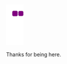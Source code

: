 
<!-- ![Anurag's GitHub stats](https://github-readme-stats.vercel.app/api?username=sudhanshumukherjeexx&show_icons=true&theme=radical)

 -->
 ![snake gif](https://github.com/sudhanshumukherjeexx/sudhanshumukherjeexx/blob/output/github-contribution-grid-snake.gif)
 
 Thanks for being here.
